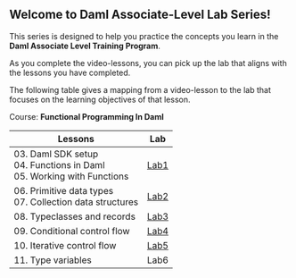 ## Welcome to Daml Associate-Level Lab Series!

This series is designed to help you practice the concepts you learn in the **Daml Associate Level Training Program**. 

As you complete the video-lessons, you can pick up the lab that aligns with the lessons you have completed. 

The following table gives a mapping from a video-lesson to the lab that focuses on the learning objectives of that lesson.

Course: **Functional Programming In Daml**

| Lessons                                                                   | Lab  |
|---------------------------------------------------------------------------|------|
| 03. Daml SDK setup<br>04. Functions in Daml<br>05. Working with Functions | [Lab1](https://github.com/neelamdwivedi-da/associate-labs/blob/main/Lab1.md) |
| 06. Primitive data types<br>07. Collection data structures                | [Lab2](https://github.com/neelamdwivedi-da/associate-labs/blob/main/Lab2.md) |
| 08. Typeclasses and records                                               | [Lab3](https://github.com/neelamdwivedi-da/associate-labs/blob/main/Lab3.md) |
| 09. Conditional control flow                                              | [Lab4](https://github.com/neelamdwivedi-da/associate-labs/blob/main/Lab4.md) |
| 10. Iterative control flow                                                | [Lab5](https://github.com/neelamdwivedi-da/associate-labs/blob/main/Lab5.md) |
| 11. Type variables                                                        | Lab6 |


